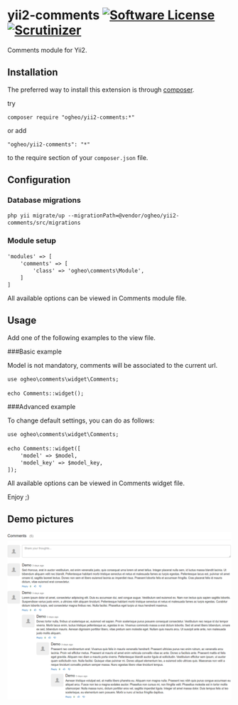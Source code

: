 # yii2-comments [![Software License](https://img.shields.io/badge/license-MIT-brightgreen.svg?style=flat-square)](LICENSE) [![Scrutinizer](https://img.shields.io/scrutinizer/g/ogheo/yii2-comments.svg?style=flat-square)](https://scrutinizer-ci.com/b/ogheo/yii2-comments/)

Comments module for Yii2.

## Installation

The preferred way to install this extension is through [composer](http://getcomposer.org/download/).

try

```
composer require "ogheo/yii2-comments:*"
```

or add

```
"ogheo/yii2-comments": "*"
```

to the require section of your `composer.json` file.

## Configuration

### Database migrations

```
php yii migrate/up --migrationPath=@vendor/ogheo/yii2-comments/src/migrations
```

### Module setup

```
'modules' => [
    'comments' => [
        'class' => 'ogheo\comments\Module',
    ]
]
```

All available options can be viewed in Comments module file.

## Usage

Add one of the following examples to the view file.

###Basic example

Model is not mandatory, comments will be associated to the current url.

```
use ogheo\comments\widget\Comments;
    
echo Comments::widget();
```

###Advanced example

To change default settings, you can do as follows:

```
use ogheo\comments\widget\Comments;
    
echo Comments::widget([
    'model' => $model,
    'model_key' => $model_key,
]);
```

All available options can be viewed in Comments widget file.

Enjoy ;)

## Demo pictures

![demo](/docs/images/demo.png)

